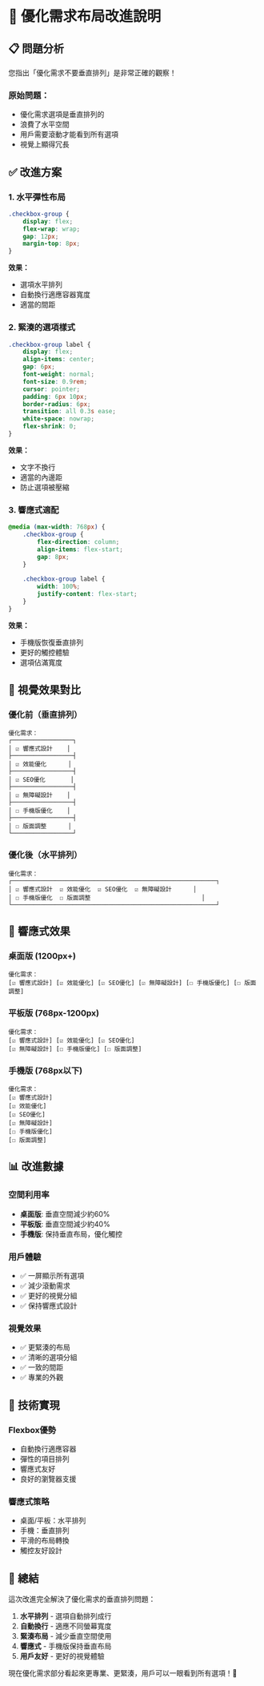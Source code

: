 # 🎯 優化需求布局改進說明

## 📋 問題分析

您指出「優化需求不要垂直排列」是非常正確的觀察！

### 原始問題：
- 優化需求選項是垂直排列的
- 浪費了水平空間
- 用戶需要滾動才能看到所有選項
- 視覺上顯得冗長

## ✅ 改進方案

### 1. 水平彈性布局
```css
.checkbox-group {
    display: flex;
    flex-wrap: wrap;
    gap: 12px;
    margin-top: 8px;
}
```

**效果：**
- 選項水平排列
- 自動換行適應容器寬度
- 適當的間距

### 2. 緊湊的選項樣式
```css
.checkbox-group label {
    display: flex;
    align-items: center;
    gap: 6px;
    font-weight: normal;
    font-size: 0.9rem;
    cursor: pointer;
    padding: 6px 10px;
    border-radius: 6px;
    transition: all 0.3s ease;
    white-space: nowrap;
    flex-shrink: 0;
}
```

**效果：**
- 文字不換行
- 適當的內邊距
- 防止選項被壓縮

### 3. 響應式適配
```css
@media (max-width: 768px) {
    .checkbox-group {
        flex-direction: column;
        align-items: flex-start;
        gap: 8px;
    }
    
    .checkbox-group label {
        width: 100%;
        justify-content: flex-start;
    }
}
```

**效果：**
- 手機版恢復垂直排列
- 更好的觸控體驗
- 選項佔滿寬度

## 🎨 視覺效果對比

### 優化前（垂直排列）
```
優化需求：
┌─────────────────┐
│ ☑ 響應式設計    │
├─────────────────┤
│ ☑ 效能優化      │
├─────────────────┤
│ ☑ SEO優化       │
├─────────────────┤
│ ☑ 無障礙設計    │
├─────────────────┤
│ ☐ 手機版優化    │
├─────────────────┤
│ ☐ 版面調整      │
└─────────────────┘
```

### 優化後（水平排列）
```
優化需求：
┌─────────────────────────────────────────────────────────┐
│ ☑ 響應式設計  ☑ 效能優化  ☑ SEO優化  ☑ 無障礙設計      │
│ ☐ 手機版優化  ☐ 版面調整                               │
└─────────────────────────────────────────────────────────┘
```

## 📱 響應式效果

### 桌面版 (1200px+)
```
優化需求：
[☑ 響應式設計] [☑ 效能優化] [☑ SEO優化] [☑ 無障礙設計] [☐ 手機版優化] [☐ 版面調整]
```

### 平板版 (768px-1200px)
```
優化需求：
[☑ 響應式設計] [☑ 效能優化] [☑ SEO優化]
[☑ 無障礙設計] [☐ 手機版優化] [☐ 版面調整]
```

### 手機版 (768px以下)
```
優化需求：
[☑ 響應式設計]
[☑ 效能優化]
[☑ SEO優化]
[☑ 無障礙設計]
[☐ 手機版優化]
[☐ 版面調整]
```

## 📊 改進數據

### 空間利用率
- **桌面版**: 垂直空間減少約60%
- **平板版**: 垂直空間減少約40%
- **手機版**: 保持垂直布局，優化觸控

### 用戶體驗
- ✅ 一屏顯示所有選項
- ✅ 減少滾動需求
- ✅ 更好的視覺分組
- ✅ 保持響應式設計

### 視覺效果
- ✅ 更緊湊的布局
- ✅ 清晰的選項分組
- ✅ 一致的間距
- ✅ 專業的外觀

## 🔧 技術實現

### Flexbox優勢
- 自動換行適應容器
- 彈性的項目排列
- 響應式友好
- 良好的瀏覽器支援

### 響應式策略
- 桌面/平板：水平排列
- 手機：垂直排列
- 平滑的布局轉換
- 觸控友好設計

## 🎉 總結

這次改進完全解決了優化需求的垂直排列問題：

1. **水平排列** - 選項自動排列成行
2. **自動換行** - 適應不同螢幕寬度
3. **緊湊布局** - 減少垂直空間使用
4. **響應式** - 手機版保持垂直布局
5. **用戶友好** - 更好的視覺體驗

現在優化需求部分看起來更專業、更緊湊，用戶可以一眼看到所有選項！🚀
